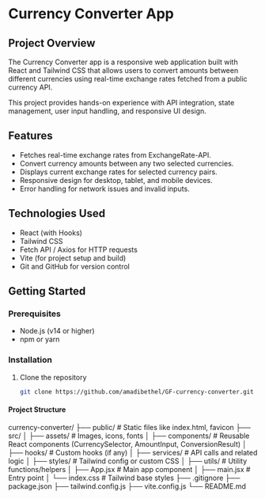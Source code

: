 # Currency Converter App

## Project Overview
The Currency Converter app is a responsive web application built with React and Tailwind CSS that allows users to convert amounts between different currencies using real-time exchange rates fetched from a public currency API.

This project provides hands-on experience with API integration, state management, user input handling, and responsive UI design.

## Features
- Fetches real-time exchange rates from ExchangeRate-API.
- Convert currency amounts between any two selected currencies.
- Displays current exchange rates for selected currency pairs.
- Responsive design for desktop, tablet, and mobile devices.
- Error handling for network issues and invalid inputs.

## Technologies Used
- React (with Hooks)
- Tailwind CSS
- Fetch API / Axios for HTTP requests
- Vite (for project setup and build)
- Git and GitHub for version control

## Getting Started

### Prerequisites
- Node.js (v14 or higher)
- npm or yarn

### Installation
1. Clone the repository  
   ```bash
   git clone https://github.com/amadibethel/GF-currency-converter.git

#### Project Structure
currency-converter/
├── public/                 # Static files like index.html, favicon
├── src/
│   ├── assets/             # Images, icons, fonts
│   ├── components/         # Reusable React components (CurrencySelector, AmountInput, ConversionResult)
│   ├── hooks/              # Custom hooks (if any)
│   ├── services/           # API calls and related logic
│   ├── styles/             # Tailwind config or custom CSS
│   ├── utils/              # Utility functions/helpers
│   ├── App.jsx             # Main app component
│   ├── main.jsx            # Entry point
│   └── index.css           # Tailwind base styles
├── .gitignore
├── package.json
├── tailwind.config.js
├── vite.config.js
└── README.md